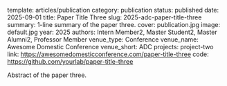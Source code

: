 template: articles/publication
category: publication
status: published
date: 2025-09-01
title: Paper Title Three
slug: 2025-adc-paper-title-three
summary: 1-line summary of the paper three.
cover: publication.jpg
image: default.jpg
year: 2025
authors: Intern Member2, Master Student2, Master Alumni2, Professor Member
venue_type: Conference
venue_name: Awesome Domestic Conference
venue_short: ADC
projects: project-two
link: https://awesomedomesticconference.com/paper-title-three
code: https://github.com/yourlab/paper-title-three

Abstract of the paper three.
